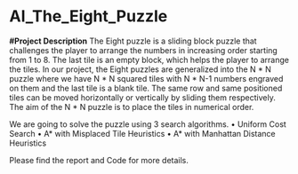 # AI_The_Eight_Puzzle
**#Project Description**
The Eight puzzle is a sliding block puzzle that challenges the player to arrange the numbers in increasing order starting from 1 to 8. The last tile is an empty block, which helps the player to arrange the tiles. In our project, the Eight puzzles are generalized into the N * N puzzle where we have N * N squared tiles with N * N-1 numbers engraved on them and the last tile is a blank tile. The same row and same positioned tiles can be moved horizontally or vertically by sliding them respectively. The aim of the N * N puzzle is to place the tiles in numerical order.

We are going to solve the puzzle using 3 search algorithms.
• Uniform Cost Search
• A* with Misplaced Tile Heuristics
• A* with Manhattan Distance Heuristics

Please find the report and Code for more details.
